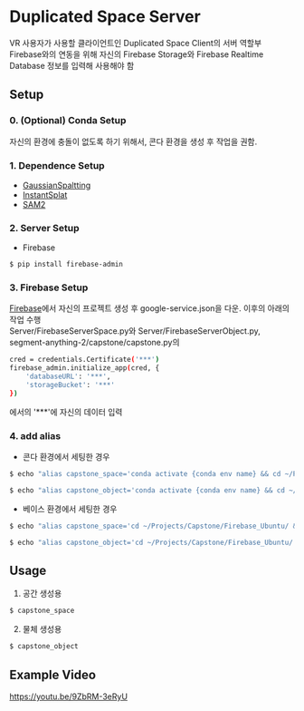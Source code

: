 # Duplicated Space Server   
VR 사용자가 사용할 클라이언트인 Duplicated Space Client의 서버 역할부   
Firebase와의 연동을 위해 자신의 Firebase Storage와 Firebase Realtime Database 정보를 입력해 사용해야 함  
   

## Setup
### 0. (Optional) Conda Setup
자신의 환경에 충돌이 없도록 하기 위해서, 콘다 환경을 생성 후 작업을 권함.   

### 1. Dependence Setup
- [GaussianSpaltting](https://github.com/graphdeco-inria/gaussian-splatting)   
- [InstantSplat](https://github.com/NVlabs/InstantSplat)   
- [SAM2](https://github.com/facebookresearch/sam2)
### 2. Server Setup
- Firebase
```bash
$ pip install firebase-admin   
```
### 3. Firebase Setup
[Firebase](https://firebase.google.com/?gad_source=1&gclid=CjwKCAiAg8S7BhATEiwAO2-R6vWLGnjbbHKCBJaHCs3i6o6FEOZ6I53XdFqubCrGM-2KvDIRQKLh4RoC74gQAvD_BwE&gclsrc=aw.ds)에서 자신의 프로젝트 생성 후 google-service.json을 다운. 이후의 아래의 작업 수행   
Server/FirebaseServerSpace.py와 Server/FirebaseServerObject.py, segment-anything-2/capstone/capstone.py의
```bash
cred = credentials.Certificate('***')
firebase_admin.initialize_app(cred, {
    'databaseURL': '***',
    'storageBucket': '***'
})
```
에서의 '***'에 자신의 데이터 입력   
### 4. add alias
- 콘다 환경에서 세팅한 경우
```bash
$ echo "alias capstone_space='conda activate {conda env name} && cd ~/Projects/Capstone/Firebase_Ubuntu/ && python FirebaseServerSpace.py'" >> ~/.bashrc
```
```bash
$ echo "alias capstone_object='conda activate {conda env name} && cd ~/Projects/Capstone/Firebase_Ubuntu/ && python FirebaseServerObject.py'" >> ~/.bashrc
```
- 베이스 환경에서 세팅한 경우
```bash
$ echo "alias capstone_space='cd ~/Projects/Capstone/Firebase_Ubuntu/ && python FirebaseServerSpace.py'" >> ~/.bashrc
```
```bash
$ echo "alias capstone_object='cd ~/Projects/Capstone/Firebase_Ubuntu/ && python FirebaseServerObject.py'" >> ~/.bashrc
```


## Usage
1. 공간 생성용   
```bash
$ capstone_space
```
2. 물체 생성용
```bash
$ capstone_object
```


## Example Video
https://youtu.be/9ZbRM-3eRyU
